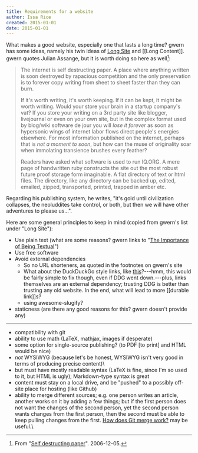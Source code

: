 ```yaml
---
title: Requirements for a website
author: Issa Rice
created: 2015-01-01
date: 2015-01-01
---
```


What makes a good website, especially one that lasts a long time?
gwern has some ideas, namely his twin ideas of [Long Site](http://www.gwern.net/About#long-site) and [[Long Content]].
gwern quotes Julian Assange, but it is worth doing so here as well[^assange]:

[^assange]: From "[Self destructing paper](http://web.archive.org/web/20071020051936/http://iq.org/#Selfdestructingpaper)".
2006-12-05.


> The internet is self destructing
> paper. A place where anything written is soon destroyed by rapacious
> competition and the only preservation is to forever copy writing from
> sheet to sheet faster than they can burn.
> 
> If it's worth writing, it's worth keeping. If it can be kept, it might
> be worth writing. Would your store your brain in a startup company's
> vat? If you store your writing on a 3rd party site like blogger,
> livejournal or even on your own site, but in the complex format used by
> blog/wiki software de jour you will *lose it forever* as soon as
> hypersonic wings of internet labor flows direct people's energies
> elsewhere. For most information published on the internet, perhaps that
> is *not a moment to soon*, but how can the muse of originality soar when
> immolating transience brushes every feather?
> 
> Readers have asked what software is used to run IQ.ORG. A mere page of
> handwritten ruby constructs the site out the most robust future proof
> storage form imaginable. A flat directory of text or html files. The
> directory, like any directory can be backed up, edited, emailed, zipped,
> transported, printed, trapped in amber etc.

Regarding his publishing system, he writes, "it's gold until civilization collapses, the neoluddites take control, or both, but then we will have other adventures to please us...".

Here are some general principles to keep in mind (copied from gwern's list under "Long Site"):

- Use plain text (what are some reasons? gwern links to "[The Importance of Being Textual](http://catb.org/~esr/writings/taoup/html/ch05s01.html)")
- Use free software
- Avoid external dependencies
    - So no URL shorteners, as quoted in the footnotes on gwern's site
    - What about the DuckDuckGo style links, like [this](!g)?---hmm, this would be fairly simple to fix though, even if DDG went down.---plus, links themselves are an external dependency; trusting DDG is better than trusting any old website. In the end, what will lead to more [[durable link]]s?
    - using awesome-slugify?
- staticness (are there any good reasons for this? gwern doesn't provide any)

---

-   compatibility with git
-   ability to use math (LaTeX, mathjax, images if desperate)
-   some option for single-source publishing? (to PDF [to print] and
    HTML would be nice)
-   *not* WYSIWYG (because let's be honest, WYSIWYG isn't very good in
    terms of producing precise content)\
-   but must have mostly readable syntax (LaTeX is fine, since I'm so
    used to it, but HTML is ugly); Markdown-type syntax is great
-   content must stay on a local drive, and be "pushed" to a possibly
    off-site place for hosting (like Github)
-   ability to merge different sources; e.g. one person writes an
    article, another works on it by adding a few things; but if the
    first person does not want the changes of the second person, yet the
    second person wants changes from the first person, then the second
    must be able to keep pulling changes from the first. <span
    id="qlink_k0">[How does Git merge
    work?](http://www.quora.com/How-does-Git-merge-work)</span> may be
    useful.\
